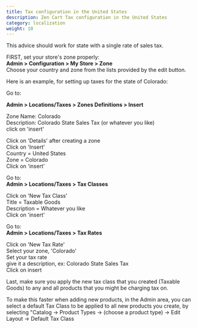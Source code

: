 ```yaml
---
title: Tax configuration in the United States
description: Zen Cart Tax configuration in the United States
category: localization
weight: 10
---
```


This advice should work for state with a single rate of sales tax.

FIRST, set your store's zone properly:  
**Admin > Configuration > My Store > Zone**  
Choose your country and zone from the lists provided by the edit button.  

Here is an example, for setting up taxes for the state of Colorado:  

Go to:

**Admin > Locations/Taxes > Zones Definitions > Insert**

Zone Name: Colorado  
Description: Colorado State Sales Tax (or whatever you like)  
click on 'insert'  

Click on 'Details' after creating a zone  
Click on 'Insert'  
Country = United States  
Zone = Colorado  
Click on 'insert'  

Go to:  
**Admin > Locations/Taxes > Tax Classes**

Click on 'New Tax Class'  
Title = Taxable Goods  
Description = Whatever you like  
Click on 'insert'  

Go to:  
**Admin > Locations/Taxes > Tax Rates**  

Click on 'New Tax Rate'  
Select your zone, 'Colorado'  
Set your tax rate  
give it a description, ex: Colorado State Sales Tax  
Click on insert  

Last, make sure you apply the new tax class that you created (Taxable Goods) to any and all products that you might be charging tax on.  

To make this faster when adding new products, in the Admin area, you can select a default Tax Class to be applied to all new products you create, by selecting "Catalog -> Product Types -> (choose a product type) -> Edit Layout -> Default Tax Class

